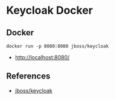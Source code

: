# Keycloak Docker

## Docker
```
docker run -p 8080:8080 jboss/keycloak
```

- [http://localhost:8080/](http://localhost:8080/)

## References
- [jboss/keycloak](https://hub.docker.com/r/jboss/keycloak)